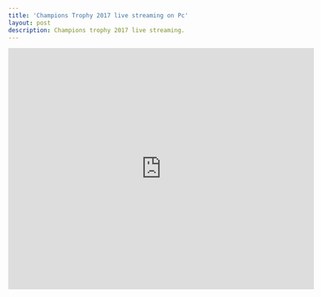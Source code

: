 ```yaml
---
title: 'Champions Trophy 2017 live streaming on Pc'
layout: post
description: Champions trophy 2017 live streaming.
---
```





<iframe frameborder="0" marginheight="0" marginwidth="0" height="490" src="http://cricfree.sc/update/skys2.php" name="iframe_a" scrolling="no" width="620">Your Browser Do not Support Iframe</iframe>

